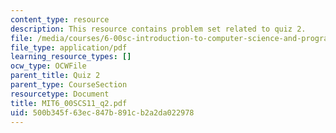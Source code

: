 ```yaml
---
content_type: resource
description: This resource contains problem set related to quiz 2.
file: /media/courses/6-00sc-introduction-to-computer-science-and-programming-spring-2011/500b345f63ec847b891cb2a2da022978_MIT6_00SCS11_q2.pdf
file_type: application/pdf
learning_resource_types: []
ocw_type: OCWFile
parent_title: Quiz 2
parent_type: CourseSection
resourcetype: Document
title: MIT6_00SCS11_q2.pdf
uid: 500b345f-63ec-847b-891c-b2a2da022978
---
```

